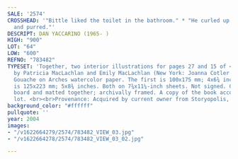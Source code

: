 ```yaml
---
SALE: '2574'
CROSSHEAD: '"Bittle liked the toilet in the bathroom." * "He curled up next to Bittle
  and purred."'
DESCRIPT: DAN YACCARINO (1965- )
HIGH: "900"
LOT: "64"
LOW: "600"
REFNO: "783482"
TYPESET: 'Together, two interior illustrations for pages 27 and 15 of <i>Bittle</i>
  by Patricia MacLachlan and Emily MacLachlan (New York: Joanna Cotler Books, 2004).
  Gouache on Arches watercolor paper. The first is 100x175 mm; 4x6¾ inches. The second
  is 125x223 mm; 5x8¾ inches. Both on 7¾x11¼-inch sheets. Not signed. Cornered to
  board and matted together; archivally framed. A copy of the book accompanies the
  lot. <br><br>Provenance: Acquired by current owner from Storyopolis, January 2007.'
background_color: "#ffffff"
pullquote: ''
year: 2004
images:
- "/v1622664279/2574/783482_VIEW_03.jpg"
- "/v1622664278/2574/783482_VIEW_03_02.jpg"

---
```


